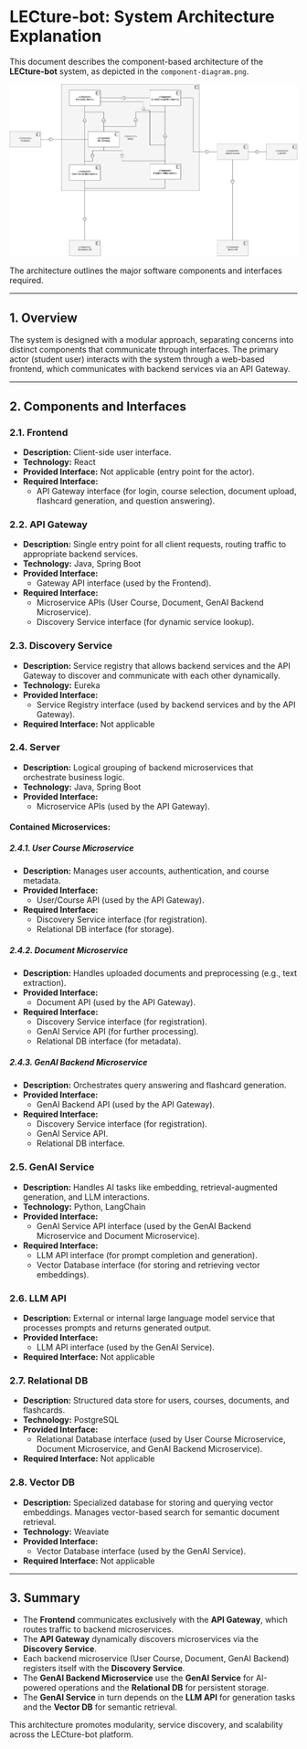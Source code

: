 # LECture-bot: System Architecture Explanation

This document describes the component-based architecture of the **LECture-bot** system, as depicted in the `component-diagram.png`.

![LECture-bot Component Diagram](component-diagram.png)

The architecture outlines the major software components and interfaces required.

---

## 1. Overview

The system is designed with a modular approach, separating concerns into distinct components that communicate through interfaces. The primary actor (student user) interacts with the system through a web-based frontend, which communicates with backend services via an API Gateway.

---

## 2. Components and Interfaces

### 2.1. Frontend
- **Description:** Client-side user interface.
- **Technology:** React
- **Provided Interface:** Not applicable (entry point for the actor).
- **Required Interface:**
  - API Gateway interface (for login, course selection, document upload, flashcard generation, and question answering).

### 2.2. API Gateway
- **Description:** Single entry point for all client requests, routing traffic to appropriate backend services.
- **Technology:** Java, Spring Boot
- **Provided Interface:**
  - Gateway API interface (used by the Frontend).
- **Required Interface:**
  - Microservice APIs (User Course, Document, GenAI Backend Microservice).
  - Discovery Service interface (for dynamic service lookup).

### 2.3. Discovery Service
- **Description:** Service registry that allows backend services and the API Gateway to discover and communicate with each other dynamically.
- **Technology:** Eureka
- **Provided Interface:**
  - Service Registry interface (used by backend services and by the API Gateway).
- **Required Interface:** Not applicable

### 2.4. Server
- **Description:** Logical grouping of backend microservices that orchestrate business logic.
- **Technology:** Java, Spring Boot
- **Provided Interface:**
  - Microservice APIs (used by the API Gateway).

#### Contained Microservices:

##### 2.4.1. User Course Microservice
- **Description:** Manages user accounts, authentication, and course metadata.
- **Provided Interface:**
  - User/Course API (used by the API Gateway).
- **Required Interface:**
  - Discovery Service interface (for registration).
  - Relational DB interface (for storage).

##### 2.4.2. Document Microservice
- **Description:** Handles uploaded documents and preprocessing (e.g., text extraction).
- **Provided Interface:**
  - Document API (used by the API Gateway).
- **Required Interface:**
  - Discovery Service interface (for registration).
  - GenAI Service API (for further processing).
  - Relational DB interface (for metadata).

##### 2.4.3. GenAI Backend Microservice
- **Description:** Orchestrates query answering and flashcard generation.
- **Provided Interface:**
  - GenAI Backend API (used by the API Gateway).
- **Required Interface:**
  - Discovery Service interface (for registration).
  - GenAI Service API.
  - Relational DB interface.

### 2.5. GenAI Service
- **Description:** Handles AI tasks like embedding, retrieval-augmented generation, and LLM interactions.
- **Technology:** Python, LangChain
- **Provided Interface:**
  - GenAI Service API interface (used by the GenAI Backend Microservice and Document Microservice).
- **Required Interface:**
  - LLM API interface (for prompt completion and generation).
  - Vector Database interface (for storing and retrieving vector embeddings).

### 2.6. LLM API
- **Description:** External or internal large language model service that processes prompts and returns generated output.
- **Provided Interface:**
  - LLM API interface (used by the GenAI Service).
- **Required Interface:** Not applicable

### 2.7. Relational DB
- **Description:** Structured data store for users, courses, documents, and flashcards.
- **Technology:** PostgreSQL
- **Provided Interface:**
  - Relational Database interface (used by User Course Microservice, Document Microservice, and GenAI Backend Microservice).
- **Required Interface:** Not applicable

### 2.8. Vector DB
- **Description:** Specialized database for storing and querying vector embeddings. Manages vector-based search for semantic document retrieval.
- **Technology:** Weaviate
- **Provided Interface:**
  - Vector Database interface (used by the GenAI Service).
- **Required Interface:** Not applicable

---

## 3. Summary

- The **Frontend** communicates exclusively with the **API Gateway**, which routes traffic to backend microservices.
- The **API Gateway** dynamically discovers microservices via the **Discovery Service**.
- Each backend microservice (User Course, Document, GenAI Backend) registers itself with the **Discovery Service**.
- The **GenAI Backend Microservice** use the **GenAI Service** for AI-powered operations and the **Relational DB** for persistent storage.
- The **GenAI Service** in turn depends on the **LLM API** for generation tasks and the **Vector DB** for semantic retrieval.

This architecture promotes modularity, service discovery, and scalability across the LECture-bot platform.

